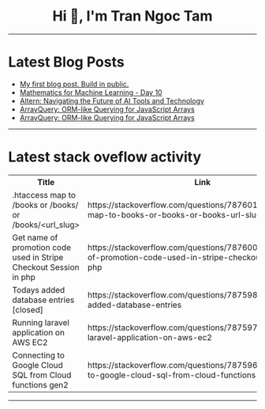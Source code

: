 <h1 align="center">Hi 👋, I'm Tran Ngoc Tam</h1>

---

# Latest Blog Posts 
<!-- BLOG-POST-LIST:START -->
- [My first blog post. Build in public.](https://dev.to/litlyx-org/my-first-blog-post-build-in-public-3oi7)
- [Mathematics for Machine Learning - Day 10](https://dev.to/pourlehommes/mathematics-for-machine-learning-day-10-19b6)
- [Altern: Navigating the Future of AI Tools and Technology](https://dev.to/dariubs/altern-navigating-the-future-of-ai-tools-and-technology-44e8)
- [ArrayQuery: ORM-like Querying for JavaScript Arrays](https://dev.to/chronicstone/arrayquery-orm-like-querying-for-javascript-arrays-fe1)
- [ArrayQuery: ORM-like Querying for JavaScript Arrays](https://dev.to/chronicstone/arrayquery-orm-like-querying-for-javascript-arrays-9kb)
<!-- BLOG-POST-LIST:END -->

---

# Latest stack oveflow activity
<table>
  <tr><th>Title</th><th>Link</th></tr>
  <!-- STACKOVERFLOW:START --><tr><td>.htaccess map to /books or /books/ or /books/&lt;url_slug&gt;</td><td>https://stackoverflow.com/questions/78760136/htaccess-map-to-books-or-books-or-books-url-slug</td></tr><tr><td>Get name of promotion code used in Stripe Checkout Session in php</td><td>https://stackoverflow.com/questions/78760011/get-name-of-promotion-code-used-in-stripe-checkout-session-in-php</td></tr><tr><td>Todays added database entries [closed]</td><td>https://stackoverflow.com/questions/78759862/todays-added-database-entries</td></tr><tr><td>Running laravel application on AWS EC2</td><td>https://stackoverflow.com/questions/78759768/running-laravel-application-on-aws-ec2</td></tr><tr><td>Connecting to Google Cloud SQL from Cloud functions gen2</td><td>https://stackoverflow.com/questions/78759622/connecting-to-google-cloud-sql-from-cloud-functions-gen2</td></tr><!-- STACKOVERFLOW:END -->
</table>

---



